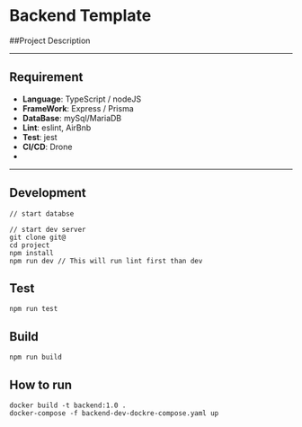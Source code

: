 # Backend Template

##Project Description

---
## Requirement

- **Language**: TypeScript / nodeJS
- **FrameWork**: Express / Prisma
- **DataBase**: mySql/MariaDB
- **Lint**: eslint, AirBnb
- **Test**: jest
- **CI/CD**: Drone 
- 
---
## Development
```
// start databse

// start dev server
git clone git@
cd project
npm install
npm run dev // This will run lint first than dev
```

## Test
```
npm run test
```

## Build
```
npm run build
```
## How to run
```
docker build -t backend:1.0 .
docker-compose -f backend-dev-dockre-compose.yaml up
```
